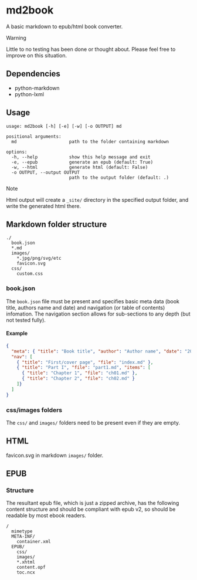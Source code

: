# md2book

A basic markdown to epub/html book converter.

> [!WARNING]
> Little to no testing has been done or thought about. Please feel free to improve on this situation.

## Dependencies

- python-markdown
- python-lxml

## Usage

```
usage: md2book [-h] [-e] [-w] [-o OUTPUT] md

positional arguments:
  md                    path to the folder containing markdown

options:
  -h, --help            show this help message and exit
  -e, --epub            generate an epub (default: True)
  -w, --html            generate html (default: False)
  -o OUTPUT, --output OUTPUT
                        path to the output folder (default: .)
```

> [!NOTE]
> Html output will create a `_site/` directory in the specified output folder, and write the generated html there.

## Markdown folder structure

```
./
  book.json
  *.md
  images/
    *.jpg/png/svg/etc
    favicon.svg
  css/
    custom.css
```

### book.json

The `book.json` file must be present and specifies basic meta data (book title, authors name and date) and navigation (or table of contents) infomation. The navigation section allows for sub-sections to any depth (but not tested fully).

#### Example

```json
{
  "meta": { "title": "Book title", "author": "Author name", "date": "2024-09-21" },
  "nav": [
    { "title": "First/cover page", "file": "index.md" },
    { "title": "Part I", "file": "part1.md", "items": [
      { "title": "Chapter 1", "file": "ch01.md" },
      { "title": "Chapter 2", "file": "ch02.md" }
    ]}
  ]
}
```

### css/images folders

The `css/` and `images/` folders need to be present even if they are empty.

## HTML

favicon.svg in markdown `images/` folder.

## EPUB

### Structure

The resultant epub file, which is just a zipped archive, has the following content structure and should be compliant with epub v2, so should be readable by most ebook readers.

```
/
  mimetype
  META-INF/
    container.xml
  EPUB/
    css/
    images/
    *.xhtml
    content.opf
    toc.ncx
```
